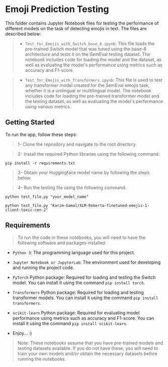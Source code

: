 # Emoji Prediction Testing

This folder contains Jupyter Notebook files for testing the performance of different models on the task of detecting emojis in text. The files are described below:

> * `Test_for_Emojis_with_Switch_base_8.ipynb`: This file loads the pre-trained Switch model that was tuned using the base-8 architecture and tests it on the SemEval testing dataset. The notebook includes code for loading the model and the dataset, as well as evaluating the model's performance using metrics such as accuracy and F1-score.

> *  `Test_for_Emojis_with_Transformers.ipynb`: This file is used to test any transformer model created for the SemEval emojis task, whether it is a unilingual or multilingual model. The notebook includes code for loading the pre-trained transformer model and the testing dataset, as well as evaluating the model's performance using various metrics.


## Getting Started

To run the app, follow these steps:

> 1- Clone the repository and navigate to the root directory.

> 2- Install the required Python libraries using the following command:
```
pip install -r requirements.txt
```

> 3- Obtain your Huggingface model name by following the steps below.

> 4- Run the testing file using the following command:

```
python test_file.py "your_model_name"
```
```
python test_file.py "Karim-Gamal/XLM-Roberta-finetuned-emojis-1-client-toxic-cen-2"
```

## Requirements

> To run the code in these notebooks, you will need to have the following software and packages installed:

* `Python 3`: The programming language used for this project.

* `Jupyter Notebook or JupyterLab`: The environment used for developing and running the project code.

* `PyTorch` Python package: Required for loading and testing the Switch model. You can install it using the command `pip install torch`.

* `Transformers` Python package: Required for loading and testing transformer models. You can install it using the command `pip install transformers`.

* `scikit-learn` Python package: Required for evaluating model performance using metrics such as accuracy and F1-score. You can install it using the command `pip install scikit-learn`.

* Enjoy... :)

> Note: These notebooks assume that you have pre-trained models and testing datasets available. If you do not have these, you will need to train your own models and/or obtain the necessary datasets before running the notebooks.
